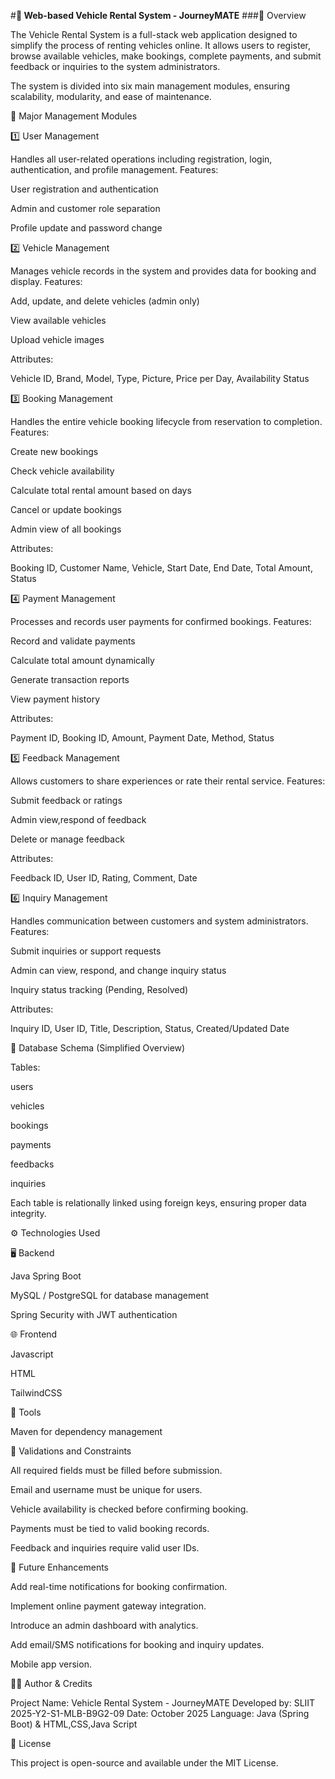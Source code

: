 #**🚗 Web-based Vehicle Rental System - JourneyMATE**
###📘 Overview

The Vehicle Rental System is a full-stack web application designed to simplify the process of renting vehicles online.
It allows users to register, browse available vehicles, make bookings, complete payments, and submit feedback or inquiries to the system administrators.

The system is divided into six main management modules, ensuring scalability, modularity, and ease of maintenance.

🧩 Major Management Modules

1️⃣ User Management

Handles all user-related operations including registration, login, authentication, and profile management.
Features:

User registration and authentication

Admin and customer role separation

Profile update and password change

2️⃣ Vehicle Management

Manages vehicle records in the system and provides data for booking and display.
Features:

Add, update, and delete vehicles (admin only)

View available vehicles

Upload vehicle images

Attributes:

Vehicle ID, Brand, Model, Type, Picture, Price per Day, Availability Status

3️⃣ Booking Management

Handles the entire vehicle booking lifecycle from reservation to completion.
Features:

Create new bookings

Check vehicle availability

Calculate total rental amount based on days

Cancel or update bookings

Admin view of all bookings

Attributes:

Booking ID, Customer Name, Vehicle, Start Date, End Date, Total Amount, Status

4️⃣ Payment Management

Processes and records user payments for confirmed bookings.
Features:

Record and validate payments

Calculate total amount dynamically

Generate transaction reports

View payment history

Attributes:

Payment ID, Booking ID, Amount, Payment Date, Method, Status

5️⃣ Feedback Management

Allows customers to share experiences or rate their rental service.
Features:

Submit feedback or ratings

Admin view,respond of feedback 

Delete or manage feedback

Attributes:

Feedback ID, User ID, Rating, Comment, Date

6️⃣ Inquiry Management

Handles communication between customers and system administrators.
Features:

Submit inquiries or support requests

Admin can view, respond, and change inquiry status

Inquiry status tracking (Pending, Resolved)

Attributes:

Inquiry ID, User ID, Title, Description, Status, Created/Updated Date

🧱 Database Schema (Simplified Overview)

Tables:

users

vehicles

bookings

payments

feedbacks

inquiries

Each table is relationally linked using foreign keys, ensuring proper data integrity.

⚙️ Technologies Used

🖥️ Backend

Java Spring Boot

MySQL / PostgreSQL for database management

Spring Security with JWT authentication

🌐 Frontend

Javascript 

HTML

TailwindCSS

🧰 Tools

Maven for dependency management


🧰 Validations and Constraints

All required fields must be filled before submission.

Email and username must be unique for users.

Vehicle availability is checked before confirming booking.

Payments must be tied to valid booking records.

Feedback and inquiries require valid user IDs.

🚀 Future Enhancements

Add real-time notifications for booking confirmation.

Implement online payment gateway integration.

Introduce an admin dashboard with analytics.

Add email/SMS notifications for booking and inquiry updates.

Mobile app version.

👨‍💻 Author & Credits

Project Name: Vehicle Rental System - JourneyMATE
Developed by: SLIIT 2025-Y2-S1-MLB-B9G2-09
Date: October 2025
Language: Java (Spring Boot) & HTML,CSS,Java Script

🏁 License

This project is open-source and available under the MIT License.
